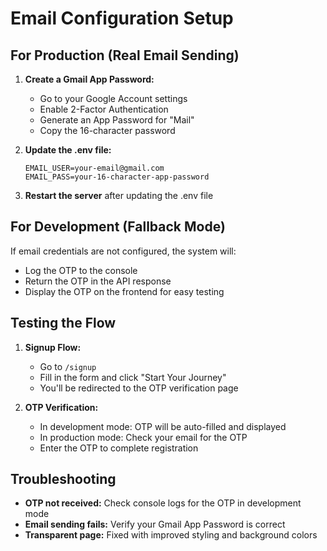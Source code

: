# Email Configuration Setup

## For Production (Real Email Sending)

1. **Create a Gmail App Password:**
   - Go to your Google Account settings
   - Enable 2-Factor Authentication
   - Generate an App Password for "Mail"
   - Copy the 16-character password

2. **Update the .env file:**
   ```env
   EMAIL_USER=your-email@gmail.com
   EMAIL_PASS=your-16-character-app-password
   ```

3. **Restart the server** after updating the .env file

## For Development (Fallback Mode)

If email credentials are not configured, the system will:
- Log the OTP to the console
- Return the OTP in the API response
- Display the OTP on the frontend for easy testing

## Testing the Flow

1. **Signup Flow:**
   - Go to `/signup`
   - Fill in the form and click "Start Your Journey"
   - You'll be redirected to the OTP verification page

2. **OTP Verification:**
   - In development mode: OTP will be auto-filled and displayed
   - In production mode: Check your email for the OTP
   - Enter the OTP to complete registration

## Troubleshooting

- **OTP not received:** Check console logs for the OTP in development mode
- **Email sending fails:** Verify your Gmail App Password is correct
- **Transparent page:** Fixed with improved styling and background colors


